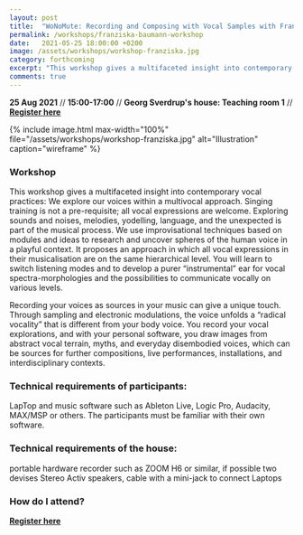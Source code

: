 ```yaml
---
layout: post
title:  "WoNoMute: Recording and Composing with Vocal Samples with Franziska Baumann"
permalink: /workshops/franziska-baumann-workshop
date:   2021-05-25 18:00:00 +0200
image: /assets/workshops/workshop-franziska.jpg
category: forthcoming
excerpt: "This workshop gives a multifaceted insight into contemporary vocal practices: We explore our voices within a multivocal approach. Singing training is not a pre-requisite; all vocal expressions are welcome. Exploring sounds and noises, melodies, yodelling, language, and the unexpected is part of the musical process. We use improvisational techniques based on modules and ideas to research and uncover spheres of the human voice in a playful context. It proposes an approach in which all vocal expressions in their musicalisation are on the same hierarchical level. You will learn to switch listening modes and to develop a purer “instrumental” ear for vocal spectra-morphologies and the possibilities to communicate vocally on various levels."
comments: true
---
```


**25 Aug 2021** // **15:00-17:00** // **Georg Sverdrup's house: Teaching room 1** // <strong><a href="https://nettskjema.no/a/192777#/page/1">Register here</a></strong>

{% include image.html
max-width="100%" file="/assets/workshops/workshop-franziska.jpg" alt="Illustration"
caption="wireframe" %}

### Workshop


This workshop gives a multifaceted insight into contemporary vocal practices: We explore our voices within a multivocal approach. Singing training is not a pre-requisite; all vocal expressions are welcome. Exploring sounds and noises, melodies, yodelling, language, and the unexpected is part of the musical process. We use improvisational techniques based on modules and ideas to research and uncover spheres of the human voice in a playful context. It proposes an approach in which all vocal expressions in their musicalisation are on the same hierarchical level. You will learn to switch listening modes and to develop a purer “instrumental” ear for vocal spectra-morphologies and the possibilities to communicate vocally on various levels.

Recording your voices as sources in your music can give a unique touch. Through sampling and electronic modulations, the voice unfolds a “radical vocality” that is different from your body voice. You record your vocal explorations, and with your personal software, you draw images from abstract vocal terrain, myths, and everyday disembodied voices, which can be sources for further compositions, live performances, installations, and interdisciplinary contexts.

### Technical requirements of participants:

LapTop and music software such as Ableton Live, Logic Pro, Audacity, MAX/MSP or others. The participants must be familiar with their own software.

### Technical requirements of the house:
portable hardware recorder such as ZOOM H6 or similar, if possible two devises
Stereo Activ speakers, cable with a mini-jack to connect Laptops



### How do I attend?
<strong><a href="https://nettskjema.no/a/192777#/page/1">Register here</a></strong>
